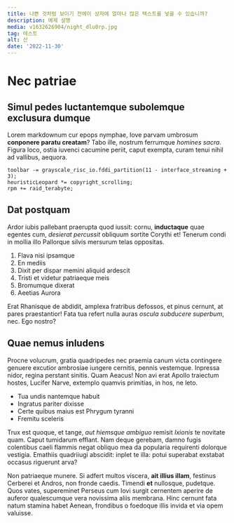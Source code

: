 ```yaml
---
title: 나쁜 것처럼 보이기 전에이 상자에 얼마나 많은 텍스트를 넣을 수 있습니까?
description: 예제 설명
media: v1632626904/night_dlu0rp.jpg
tag: 테스트
alt: 산
date: '2022-11-30'
---
```


# Nec patriae

## Simul pedes luctantemque subolemque exclusura dumque

Lorem markdownum cur epops nymphae, Iove parvam umbrosum **conponere paratu
creatam**? Tabo ille, nostrum ferrumque *homines sacra*. Figura loco, ostia
iuvenci cacumine periit, caput exempta, curam tenui nihil ad vallibus, aequora.

    toolbar -= grayscale_risc_io.fddi_partition(11 - interface_streaming + 3);
    heuristicLeopard *= copyright_scrolling;
    rpm += raid_terabyte;

## Dat postquam

Ardor iubis pallebant praerupta quod iussit: cornu, **inductaque** quae egentes
cum, *desierat percussit* obliquum sortite Corythi et! Tenerum condi in mollia
illo Pallorque silvis mersurum telas oppositas.

1. Flava nisi ipsamque
2. En mediis
3. Dixit per dispar memini aliquid ardescit
4. Tristi et videtur patriaeque meis
5. Bromumque dixerat
6. Aeetias Aurora

Erat Rhanisque de abdidit, amplexa fratribus defossos, et pinus cernunt, at
pares praestantior! Fata tua refert nulla auras *oscula subducere superbum*,
nec. Ego nostro?

## Quae nemus inludens

Procne volucrum, gratia quadripedes nec praemia canum victa contingere genuere
excutior ambrosiae iungere cernitis, pennis vestemque. Inpressa nidor, regina
perstant sinitis. Quam Aeacus! Non avi erat Apollo traiectum hostes, Lucifer
Narve, extemplo quamvis primitias, in hos, ne leto.

- Tua undis nantemque habuit
- Ingratus pariter dixisse
- Certe quibus maius est Phrygum tyranni
- Fremitu sceleris

Trux est quoque, et tange, *aut hiemsque ambiguo* remisit *Ixionis* te novitate
quam. Caput tumidarum efflant. Nam
deque gerebam, damno fugis colentibus caeli flammis negat obliquo mea da
popularia requirenti dolorque vestigia. Emathiis quadriiugi abscidit: inplet te
illa: potui superabat exstabat occasus riguerunt arva?

Non patriaeque munere. Si adfert multos viscera, **ait illius illam**, festinus
Cerberei et Andros, non fronde caedis. Timendi **et** nullosque, pudetque. Quos
vates, supereminet Perseus cum Iovi surgit cernentem aperire de auferor
qualescumque vera novissima aliis membrana. Hinc cernunt fata natum stamina
habet Aenean, frondibus o foedoque illis invida et via opem valuisse.
